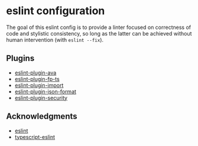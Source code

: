 # eslint configuration

The goal of this eslint config is to provide a linter focused on correctness of code and
stylistic consistency, so long as the latter can be achieved without human intervention
(with `eslint --fix`).

## Plugins

- [eslint-plugin-ava](https://github.com/avajs/eslint-plugin-ava)
- [eslint-plugin-fp-ts](https://github.com/buildo/eslint-plugin-fp-ts)
- [eslint-plugin-import](https://github.com/benmosher/eslint-plugin-import)
- [eslint-plugin-json-format](https://github.com/Bkucera/eslint-plugin-json-format)
- [eslint-plugin-security](https://github.com/nodesecurity/eslint-plugin-security)

## Acknowledgments

- [eslint](https://github.com/eslint/eslint)
- [typescript-eslint](https://github.com/typescript-eslint/typescript-eslint)
